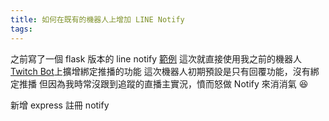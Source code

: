 ```yaml
---
title: 如何在既有的機器人上增加 LINE Notify
tags:
---
```


之前寫了一個 flask 版本的 line notify [範例](https://github.com/louis70109/flask-line-notify)
這次就直接使用我之前的機器人 [Twitch Bot](https://github.com/louis70109/Twitch-Bot)上擴增綁定推播的功能
這次機器人初期預設是只有回覆功能，沒有綁定推播
但因為我時常沒跟到追蹤的直播主實況，憤而怒做 Notify 來消消氣 😆

新增 express
註冊 notify

